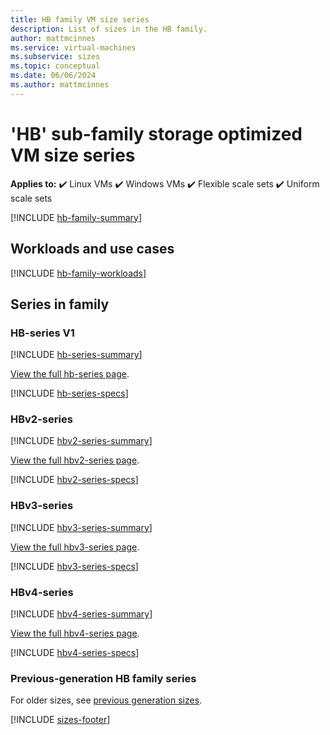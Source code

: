 ```yaml
---
title: HB family VM size series
description: List of sizes in the HB family.
author: mattmcinnes
ms.service: virtual-machines
ms.subservice: sizes
ms.topic: conceptual
ms.date: 06/06/2024
ms.author: mattmcinnes
---
```


# 'HB' sub-family storage optimized VM size series

**Applies to:** :heavy_check_mark: Linux VMs :heavy_check_mark: Windows VMs :heavy_check_mark: Flexible scale sets :heavy_check_mark: Uniform scale sets

[!INCLUDE [hb-family-summary](./includes/hb-family-summary.md)]

## Workloads and use cases

[!INCLUDE [hb-family-workloads](./includes/hb-family-workloads.md)]

## Series in family

### HB-series V1
[!INCLUDE [hb-series-summary](./includes/hb-series-summary.md)]

[View the full hb-series page](../../hb-series.md).

[!INCLUDE [hb-series-specs](./includes/hb-series-specs.md)]


### HBv2-series
[!INCLUDE [hbv2-series-summary](./includes/hbv2-series-summary.md)]

[View the full hbv2-series page](../../hbv2-series.md).

[!INCLUDE [hbv2-series-specs](./includes/hbv2-series-specs.md)]


### HBv3-series
[!INCLUDE [hbv3-series-summary](./includes/hbv3-series-summary.md)]

[View the full hbv3-series page](../../hbv3-series.md).

[!INCLUDE [hbv3-series-specs](./includes/hbv3-series-specs.md)]


### HBv4-series
[!INCLUDE [hbv4-series-summary](./includes/hbv4-series-summary.md)]

[View the full hbv4-series page](../../hbv4-series.md).

[!INCLUDE [hbv4-series-specs](./includes/hbv4-series-specs.md)]


### Previous-generation HB family series
For older sizes, see [previous generation sizes](../previous-gen-sizes-list.md#hpc-previous-gen-sizes).

[!INCLUDE [sizes-footer](../includes/sizes-footer.md)]
